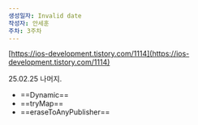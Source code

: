 ```yaml
---
생성일자: Invalid date
작성자: 안세훈
주차: 3주차
---
```

[https://ios-development.tistory.com/1114](https://ios-development.tistory.com/1114)

25.02.25 나머지.

- ==Dynamic==
- ==tryMap==
- ==eraseToAnyPublisher==